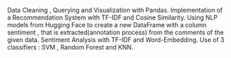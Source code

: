 Data Cleaning , Querying and Visualization with Pandas. Implementation of a Recommendation System with TF-IDF and Cosine Similarity.
Using NLP models from Hugging Face to create a new DataFrame with a column sentiment , that is extracted(annotation process) from the comments of the given data.
Sentiment Analysis with TF-IDF and Word-Embedding. Use of 3 classifiers : SVM , Random Forest and KNN.
